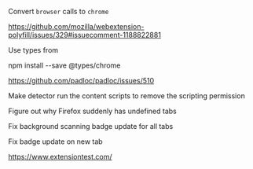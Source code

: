 Convert `browser` calls to `chrome`

https://github.com/mozilla/webextension-polyfill/issues/329#issuecomment-1188822881

Use types from

npm install --save @types/chrome

https://github.com/padloc/padloc/issues/510

Make detector run the content scripts to remove the scripting permission

Figure out why Firefox suddenly has undefined tabs

Fix background scanning badge update for all tabs

Fix badge update on new tab

https://www.extensiontest.com/
